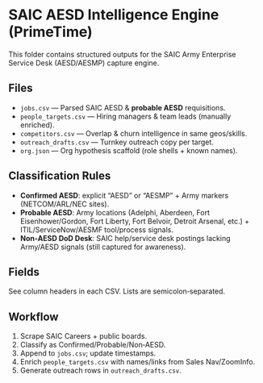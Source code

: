# SAIC AESD Intelligence Engine (PrimeTime)

This folder contains structured outputs for the SAIC Army Enterprise Service Desk (AESD/AESMP) capture engine.

## Files
- `jobs.csv` — Parsed SAIC AESD & **probable AESD** requisitions.
- `people_targets.csv` — Hiring managers & team leads (manually enriched).
- `competitors.csv` — Overlap & churn intelligence in same geos/skills.
- `outreach_drafts.csv` — Turnkey outreach copy per target.
- `org.json` — Org hypothesis scaffold (role shells + known names).

## Classification Rules
- **Confirmed AESD**: explicit “AESD” or “AESMP” + Army markers (NETCOM/ARL/NEC sites).
- **Probable AESD**: Army locations (Adelphi, Aberdeen, Fort Eisenhower/Gordon, Fort Liberty, Fort Belvoir, Detroit Arsenal, etc.) + ITIL/ServiceNow/AESMF tool/process signals.
- **Non‑AESD DoD Desk**: SAIC help/service desk postings lacking Army/AESD signals (still captured for awareness).

## Fields
See column headers in each CSV. Lists are semicolon‑separated.

## Workflow
1. Scrape SAIC Careers + public boards.
2. Classify as Confirmed/Probable/Non‑AESD.
3. Append to `jobs.csv`; update timestamps.
4. Enrich `people_targets.csv` with names/links from Sales Nav/ZoomInfo.
5. Generate outreach rows in `outreach_drafts.csv`.
